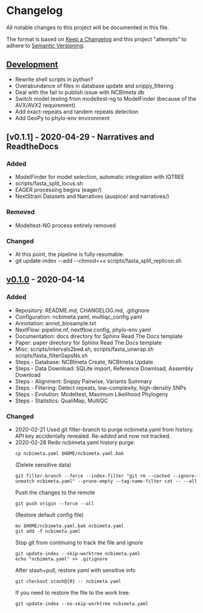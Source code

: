# Changelog
All notable changes to this project will be documented in this file.

The format is based on [Keep a Changelog](http://keepachangelog.com/en/1.0.0/)
and this project "attempts" to adhere to [Semantic Versioning](http://semver.org/spec/v2.0.0.html).

## [Development]
- Rewrite shell scripts in python?
- Overabundance of files in database update and snippy_filtering
- Deal with the fail to publish issue with NCBImeta db
- Switch model testing from modeltest-ng to ModelFinder (because of the AVX/AVX2 requirement)
- Add exact-repeats and tandem repeats detection
- Add GeoPy to phylo-env environment

## [v0.1.1] - 2020-04-29 - Narratives and ReadtheDocs

### Added
- ModelFinder for model selection, automatic integration with IQTREE
- scripts/fasta_split_locus.sh
- EAGER processing begins  (eager/)
- NextStrain Datasets and Narratives (auspice/ and narratives/)

### Removed
- Modeltest-NG process entirely removed

### Changed
- At this point, the pipeline is fully resumable.
- git update-index --add --chmod=+x scripts/fasta_split_replicon.sh

## [v0.1.0] - 2020-04-14

### Added
- Repository: README.md, CHANGELOG.md, .gitignore
- Configuration: ncbimeta.yaml, multiqc_config.yaml
- Annotation: annot_biosample.txt
- NextFlow: pipeline.nf, nextflow.config, phylo-env.yaml
- Documentation: docs directory for Sphinx Read The Docs template
- Paper: paper directory for Sphinx Read The Docs template
- Misc: scripts/intervals2bed.sh, scripts/fasta_unwrap.sh scripts/fasta_filterGapsNs.sh
- Steps - Database: NCBImeta Create, NCBImeta Update
- Steps - Data Download: SQLite import, Reference Download, Assembly Download
- Steps - Alignment: Snippy Pairwise, Variants Summary
- Steps - Filtering: Detect repeats, low-complexity, high-density SNPs
- Steps - Evolution: Modeltest, Maximum Likelihood Phylogeny
- Steps - Statistics: QualiMap, MultiQC

### Changed
- 2020-02-21 Used git filter-branch to purge ncbimeta.yaml from history. API key accidentally revealed. Re-added and now not tracked.
- 2020-02-28 Redo ncbimeta.yaml history purge:
  ```
  cp ncbimeta.yaml $HOME/ncbimeta.yaml.bak
  ```
  (Delete sensitive data)
  ```
  git filter-branch --force --index-filter "git rm --cached --ignore-unmatch ncbimeta.yaml" --prune-empty --tag-name-filter cat -- --all
  ```
  Push the changes to the remote
  ```
  git push origin --force --all
  ```
  (Restore default config file)
  ```
  mv $HOME/ncbimeta.yaml.bak ncbimeta.yaml
  git add -f ncbimeta.yaml
  ```
  Stop git from continuing to track the file and ignore
  ```
  git update-index --skip-worktree ncbimeta.yaml
  echo "ncbimeta.yaml" >> .gitignore
  ```
  After stash+pull, restore yaml with sensitive info
  ```
  git checkout stash@{0} -- ncbimeta.yaml
  ```
  If you need to restore the file to the work tree:
  ```
  git update-index --no-skip-worktree ncbimeta.yaml
  ```

[Development]: https://github.com/ktmeaton/paper-phylogeography/compare/HEAD...dev
[v0.1.0]: https://github.com/ktmeaton/paper-phylogeography/compare/de952505c2a4ebbfdd7a6747896e3e7372c8030b...v0.1.0
